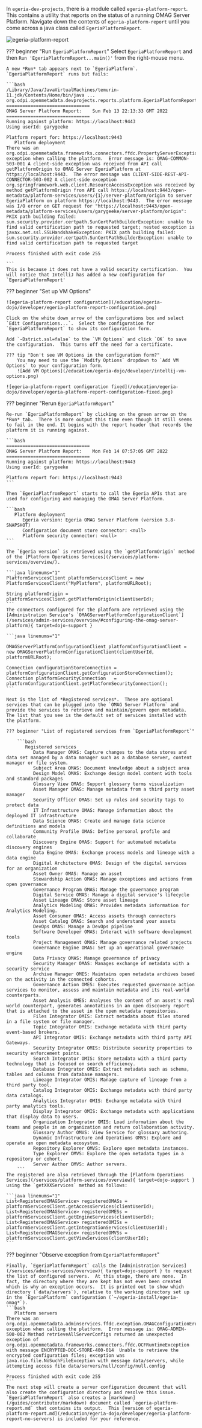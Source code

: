 <!-- SPDX-License-Identifier: CC-BY-4.0 -->
<!-- Copyright Contributors to the Egeria project. -->


In `egeria-dev-projects`, there is a module called `egeria-platform-report`.  This contains a utility that reports on the status of a running OMAG Server Platform.  Navigate down the contents of `egeria-platform-report` until you come across a java class called `EgeriaPlatformReport`.

![egeria-platform-report](/education/egeria-dojo/developer/egeria-platform-report-module.png)

??? beginner "Run `EgeriaPlatformReport`"
    Select `EgeriaPlatformReport` and then `Run 'EgeriaPlatformReport...main()'` from the right-mouse menu.

    A new *Run* tab appears next to `EgeriaPlatform`.  `EgeriaPlatformReport` runs but fails:

    ```bash
    /Library/Java/JavaVirtualMachines/temurin-11.jdk/Contents/Home/bin/java ... org.odpi.openmetadata.devprojects.reports.platform.EgeriaPlatformReport
    ===============================
    OMAG Server Platform Report:    Sun Feb 13 22:13:33 GMT 2022
    ===============================
    Running against platform: https://localhost:9443
    Using userId: garygeeke
    
    Platform report for: https://localhost:9443
       Platform deployment
    There was an org.odpi.openmetadata.frameworks.connectors.ffdc.PropertyServerException exception when calling the platform.  Error message is: OMAG-COMMON-503-001 A client-side exception was received from API call getPlatformOrigin to OMAG Server EgeriaPlatform at https://localhost:9443.  The error message was CLIENT-SIDE-REST-API-CONNECTOR-503-002 A client-side exception org.springframework.web.client.ResourceAccessException was received by method getPlatformOrigin from API call https://localhost:9443/open-metadata/platform-services/users/{1}/server-platform/origin to server EgeriaPlatform on platform https://localhost:9443.  The error message was I/O error on GET request for "https://localhost:9443/open-metadata/platform-services/users/garygeeke/server-platform/origin": PKIX path building failed: sun.security.provider.certpath.SunCertPathBuilderException: unable to find valid certification path to requested target; nested exception is javax.net.ssl.SSLHandshakeException: PKIX path building failed: sun.security.provider.certpath.SunCertPathBuilderException: unable to find valid certification path to requested target
    
    Process finished with exit code 255
    
    ```
    This is because it does not have a valid security certification.  You will notice that IntelliJ has added a new configuration for `EgeriaPlatformReport'

??? beginner "Set up VM Options"
    
    ![egeria-platform-report configuration](/education/egeria-dojo/developer/egeria-platform-report-configuration.png)

    Click on the white down arrow of the configurations box and select `Edit Configurations...`.  Select the configuration for `EgeriaPlatformReport` to show its configuration form.
    
    Add `-Dstrict.ssl=false` to the `VM Options` and click `OK` to save the configuration.  This turns off the need for a certificate. 
    
    ??? tip "Don't see VM Options in the configuration form?"
        You may need to use the `Modify Options` dropdown to `Add VM Options` to your configuration form.
        ![Add VM Options](/education/egeria-dojo/developer/intellij-vm-options.png)
    
    ![egeria-platform-report configuration fixed](/education/egeria-dojo/developer/egeria-platform-report-configuration-fixed.png)

??? beginner "Rerun `EgeriaPlatformReport`"

    Re-run `EgeriaPlatformReport` by clicking on the green arrow on the *Run* tab.  There is more output this time even though it still seems to fail in the end. It begins with the report header that records the platform it is running against.
    
    ```bash
    ===============================
    OMAG Server Platform Report:    Mon Feb 14 07:57:05 GMT 2022
    ===============================
    Running against platform: https://localhost:9443
    Using userId: garygeeke
    
    Platform report for: https://localhost:9443
    ```
    
    Then `EgeriaPlatfromReport` starts to call the Egeria APIs that are used for configuring and managing the OMAG Server Platform.
    
    ```bash
       Platform deployment
          Egeria version: Egeria OMAG Server Platform (version 3.8-SNAPSHOT)
          Configuration document store connector: <null>
          Platform security connector: <null>
    ```
    
    The `Egeria version` is retrieved using the `getPlatformOrigin` method of the [Platform Operations Services](/services/platform-services/overview/).
    
    ```java linenums="1"
    PlatformServicesClient platformServicesClient = new PlatformServicesClient("MyPlatform", platformURLRoot);
         
    String platformOrigin = platformServicesClient.getPlatformOrigin(clientUserId);
    ```
    The connectors configured for the platform are retrieved using the [Administration Service's `OMAGServerPlatformConfigurationClient`](/services/admin-services/overview/#configuring-the-omag-server-platform){ target=dojo-support }
    
    ```java linenums="1"
    
    OMAGServerPlatformConfigurationClient platformConfigurationClient = new OMAGServerPlatformConfigurationClient(clientUserId, platformURLRoot);
    
    Connection configurationStoreConnection = platformConfigurationClient.getConfigurationStoreConnection();
    Connection platformSecurityConnection   = platformConfigurationClient.getPlatformSecurityConnection();
    ```
    
    Next is the list of *Registered services*.  These are optional services that can be plugged into the `OMAG Server Platform` and provide the services to retrieve and maintain/govern open metadata. The list that you see is the default set of services installed with the platform.  

    ??? beginner "List of registered services from `EgeriaPlatformReport`"
        
        ```bash      
           Registered services
              Data Manager OMAS: Capture changes to the data stores and data set managed by a data manager such as a database server, content manager or file system.
              Subject Area OMAS: Document knowledge about a subject area
              Design Model OMAS: Exchange design model content with tools and standard packages
              Glossary View OMAS: Support glossary terms visualization
              Asset Manager OMAS: Manage metadata from a third party asset manager
              Security Officer OMAS: Set up rules and security tags to protect data
              IT Infrastructure OMAS: Manage information about the deployed IT infrastructure
              Data Science OMAS: Create and manage data science definitions and models
              Community Profile OMAS: Define personal profile and collaborate
              Discovery Engine OMAS: Support for automated metadata discovery engines
              Data Engine OMAS: Exchange process models and lineage with a data engine
              Digital Architecture OMAS: Design of the digital services for an organization
              Asset Owner OMAS: Manage an asset
              Stewardship Action OMAS: Manage exceptions and actions from open governance
              Governance Program OMAS: Manage the governance program
              Digital Service OMAS: Manage a digital service's lifecycle
              Asset Lineage OMAS: Store asset lineage
              Analytics Modeling OMAS: Provides metadata information for Analytics Modeling.
              Asset Consumer OMAS: Access assets through connectors
              Asset Catalog OMAS: Search and understand your assets
              DevOps OMAS: Manage a DevOps pipeline
              Software Developer OMAS: Interact with software development tools
              Project Management OMAS: Manage governance related projects
              Governance Engine OMAS: Set up an operational governance engine
              Data Privacy OMAS: Manage governance of privacy
              Security Manager OMAS: Manages exchange of metadata with a security service
              Archive Manager OMES: Maintains open metadata archives based on the activity in the connected cohorts.
              Governance Action OMES: Executes requested governance action services to monitor, assess and maintain metadata and its real-world counterparts.
              Asset Analysis OMES: Analyses the content of an asset's real world counterpart, generates annotations in an open discovery report that is attached to the asset in the open metadata repositories.
              Files Integrator OMIS: Extract metadata about files stored in a file system or file manager.
              Topic Integrator OMIS: Exchange metadata with third party event-based brokers.
              API Integrator OMIS: Exchange metadata with third party API Gateways.
              Security Integrator OMIS: Distribute security properties to security enforcement points.
              Search Integrator OMIS: Store metadata with a third party technology that is focused on search efficiency.
              Database Integrator OMIS: Extract metadata such as schema, tables and columns from database managers.
              Lineage Integrator OMIS: Manage capture of lineage from a third party tool.
              Catalog Integrator OMIS: Exchange metadata with third party data catalogs.
              Analytics Integrator OMIS: Exchange metadata with third party analytics tools.
              Display Integrator OMIS: Exchange metadata with applications that display data to users.
              Organization Integrator OMIS: Load information about the teams and people in an organization and return collaboration activity.
              Glossary Author OMVS: View Service for glossary authoring.
              Dynamic Infrastructure and Operations OMVS: Explore and operate an open metadata ecosystem.
              Repository Explorer OMVS: Explore open metadata instances.
              Type Explorer OMVS: Explore the open metadata types in a repository or cohort.
              Server Author OMVS: Author servers.
        ```
    The registered are also retrieved through the [Platform Operations Services](/services/platform-services/overview){ target=dojo-support } using the `getXXXServices` method as follows:
    
    ```java linenums="1"
    List<RegisteredOMAGService> registeredOMASs = platformServicesClient.getAccessServices(clientUserId);
    List<RegisteredOMAGService> registeredOMESs = platformServicesClient.getEngineServices(clientUserId);
    List<RegisteredOMAGService> registeredOMISs = platformServicesClient.getIntegrationServices(clientUserId);
    List<RegisteredOMAGService> registeredOMVSs = platformServicesClient.getViewServices(clientUserId);
    ```
??? beginner "Observe exception from `EgeriaPlatformReport`"
    
    Finally, `EgeriaPlatformReport` calls the [Administration Services](/services/admin-services/overview){ target=dojo-support } to request the list of configured servers.  At this stage, there are none.  In fact, the directory where they are kept has not even been created which is why an exception occurs.  It is printed out to show which directory (`data/servers`), relative to the working directory set up in the `EgeriaPlatform` configuration (`~/egeria-install/egeria-omag*`).
    ```bash      
       Platform servers
    There was an org.odpi.openmetadata.adminservices.ffdc.exception.OMAGConfigurationErrorException exception when calling the platform.  Error message is: OMAG-ADMIN-500-002 Method retrieveAllServerConfigs returned an unexpected exception of org.odpi.openmetadata.frameworks.connectors.ffdc.OCFRuntimeException with message ENCRYPTED-DOC-STORE-400-014  Unable to retrieve the encrypted configuration files; exception was java.nio.file.NoSuchFileException with message data/servers, while attempting access file data/servers/null/config/null.config
    
    Process finished with exit code 255
    ```
    The next step will create a server configuration document that will also create the configuration directory and resolve this issue.  `EgeriaPlatformReport` also creates a [markdown](/guides/contributor/markdown) document called `egeria-platform-report.md` that contains its output.  This [version of egeria-platform-report.md](/education/egeria-dojo/developer/egeria-platform-report-no-servers) is included for your reference.        